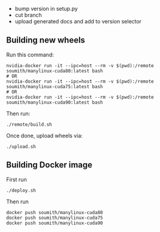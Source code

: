 - bump version in setup.py
- cut branch
- upload generated docs and add to version selector


## Building new wheels

Run this command:

```
nvidia-docker run -it --ipc=host --rm -v $(pwd):/remote soumith/manylinux-cuda80:latest bash
# OR
nvidia-docker run -it --ipc=host --rm -v $(pwd):/remote soumith/manylinux-cuda75:latest bash
# OR
nvidia-docker run -it --ipc=host --rm -v $(pwd):/remote soumith/manylinux-cuda90:latest bash
```

Then run:

```
./remote/build.sh
```

Once done, upload wheels via:

```
./upload.sh
```

## Building Docker image

First run

```
./deploy.sh
```

Then run

```
docker push soumith/manylinux-cuda80
docker push soumith/manylinux-cuda75
docker push soumith/manylinux-cuda90
```